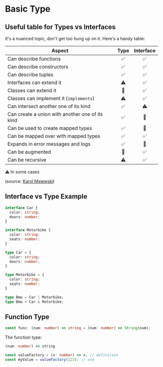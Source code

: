 # Basic Type

## Useful table for Types vs Interfaces

It's a nuanced topic, don't get too hung up on it. Here's a handy table:

| Aspect                                          | Type | Interface |
| ----------------------------------------------- | :--: | :-------: |
| Can describe functions                          |  ✅  |    ✅     |
| Can describe constructors                       |  ✅  |    ✅     |
| Can describe tuples                             |  ✅  |    ✅     |
| Interfaces can extend it                        |  ⚠️  |    ✅     |
| Classes can extend it                           |  🚫  |    ✅     |
| Classes can implement it (`implements`)         |  ⚠️  |    ✅     |
| Can intersect another one of its kind           |  ✅  |    ⚠️     |
| Can create a union with another one of its kind |  ✅  |    🚫     |
| Can be used to create mapped types              |  ✅  |    🚫     |
| Can be mapped over with mapped types            |  ✅  |    ✅     |
| Expands in error messages and logs              |  ✅  |    🚫     |
| Can be augmented                                |  🚫  |    ✅     |
| Can be recursive                                |  ⚠️  |    ✅     |

⚠️ In some cases

(source: [Karol Majewski](https://twitter.com/karoljmajewski/status/1082413696075382785))


## Interface vs Type Example
```ts
interface Car {
  color: string;
  doors: number;
}

interface Motorbike {
  color: string;
  seats: number;
}

type Car = {
  color: string;
  doors: number;
}

type Motorbike = {
  color: string;
  seats: number;
}

type Bmw = Car | Motorbike;
type Bmw = Car & Motorbike;
```


## Function Type
```ts
const func: (num: number) => string = (num: number) => String(num);

```
The function type:
```ts
(num: number) => string
```

```ts
const valueFactory = (x: number) => x; // definition
const myValue = valueFactory(123); // use
```